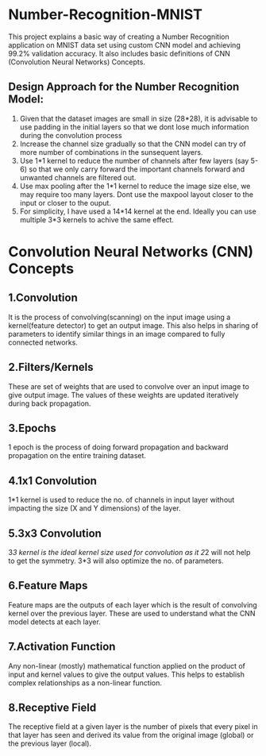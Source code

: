 # Number-Recognition-MNIST
This project explains a basic way of creating a Number Recognition application on MNIST data set using custom CNN model and achieving 99.2% validation accuracy. It also includes basic definitions of CNN (Convolution Neural Networks) Concepts.

## Design Approach for the Number Recognition Model:
1. Given that the dataset images are small in size (28\*28), it is advisable to use padding in the initial layers so that we dont lose much information during the convolution process
2. Increase the channel size gradually so that the CNN model can try of more number of combinations in the sunsequent layers.
3. Use 1\*1 kernel to reduce the number of channels after few layers (say 5-6) so that we only carry forward the important channels forward and unwanted channels are filtered out.
4. Use max pooling after the 1\*1 kernel to reduce the image size else, we may require too many layers. Dont use the maxpool layout closer to the input or closer to the ouput.
5. For simplicity, I have used a 14\*14 kernel at the end. Ideally you can use multiple 3\*3 kernels to achive the same effect.

# Convolution Neural Networks (CNN) Concepts

## 1.Convolution
It is the process of convolving(scanning) on the input image using a kernel(feature detector) to get an output image. This also helps in sharing of parameters to identify similar things in an image compared to fully connected networks.

## 2.Filters/Kernels
These are set of weights that are used to convolve over an input image to give output image. The values of these weights are updated iteratively during back propagation.

## 3.Epochs
1 epoch is the process of doing forward propagation and backward propagation on the entire training dataset.

## 4.1x1 Convolution
1*1 kernel is used to reduce the no. of channels in input layer without impacting the size (X and Y dimensions) of the layer.

## 5.3x3 Convolution
3*3 kernel is the ideal kernel size used for convolution as it 2*2 will not help to get the symmetry. 3*3 will also optimize the no. of parameters.

## 6.Feature Maps
Feature maps are the outputs of each layer which is the result of convolving kernel over the previous layer. These are used to understand what the CNN model detects at each layer.

## 7.Activation Function
Any non-linear (mostly) mathematical function applied on the product of input and kernel values to give the output values. This helps to establish complex relationships as a non-linear function. 

## 8.Receptive Field
The receptive field at a given layer is the number of pixels that every pixel in that layer has seen and derived its value from the original image (global) or the previous layer (local).


